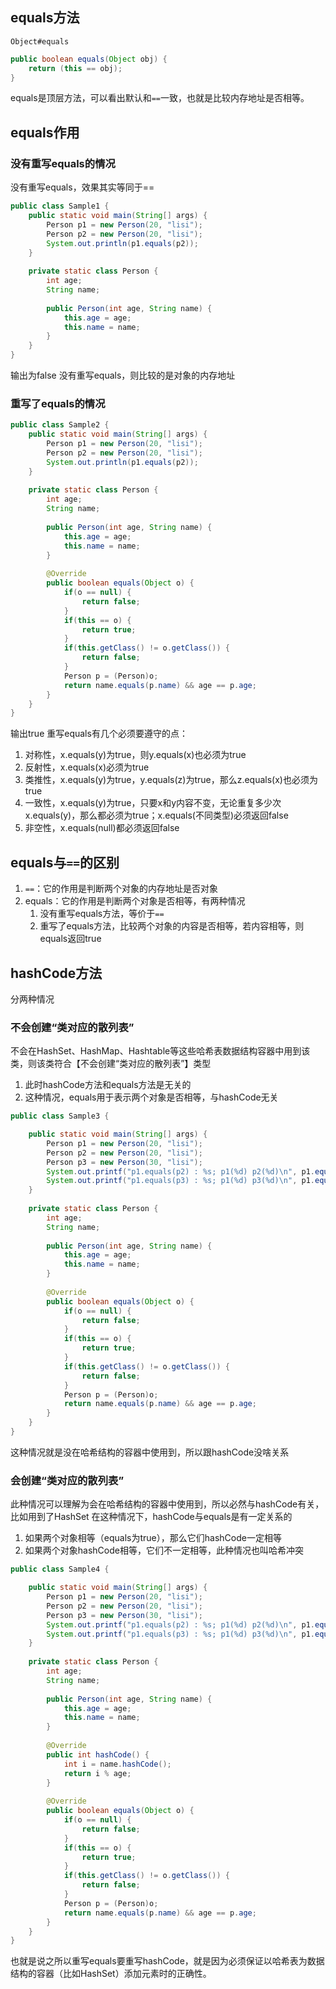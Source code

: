 ## equals方法 

`Object#equals`

```Java
public boolean equals(Object obj) {
    return (this == obj);
}
```
equals是顶层方法，可以看出默认和`==`一致，也就是比较内存地址是否相等。
## equals作用

### 没有重写equals的情况

没有重写equals，效果其实等同于==
```Java
public class Sample1 {
    public static void main(String[] args) {
        Person p1 = new Person(20, "lisi");
        Person p2 = new Person(20, "lisi");
        System.out.println(p1.equals(p2));
    }
    
    private static class Person {
        int age;
        String name;
        
        public Person(int age, String name) {
            this.age = age;
            this.name = name;
        }
    }
}
```
输出为false
没有重写equals，则比较的是对象的内存地址

### 重写了equals的情况

```Java
public class Sample2 {
    public static void main(String[] args) {
        Person p1 = new Person(20, "lisi");
        Person p2 = new Person(20, "lisi");
        System.out.println(p1.equals(p2));
    }
    
    private static class Person {
        int age;
        String name;
        
        public Person(int age, String name) {
            this.age = age;
            this.name = name;
        }
        
        @Override
        public boolean equals(Object o) {
            if(o == null) {
                return false;
            }
            if(this == o) {
                return true;
            }
            if(this.getClass() != o.getClass()) {
                return false;
            }
            Person p = (Person)o;
            return name.equals(p.name) && age == p.age;
        }
    }
}
```
输出true
重写equals有几个必须要遵守的点：
1. 对称性，x.equals(y)为true，则y.equals(x)也必须为true
2. 反射性，x.equals(x)必须为true
3. 类推性，x.equals(y)为true，y.equals(z)为true，那么z.equals(x)也必须为true
4. 一致性，x.equals(y)为true，只要x和y内容不变，无论重复多少次x.equals(y)，那么都必须为true；x.equals(不同类型)必须返回false
5. 非空性，x.equals(null)都必须返回false

## equals与`==`的区别

1. `==`：它的作用是判断两个对象的内存地址是否对象
2. equals：它的作用是判断两个对象是否相等，有两种情况
    1. 没有重写equals方法，等价于`==`
    2. 重写了equals方法，比较两个对象的内容是否相等，若内容相等，则equals返回true
## hashCode方法

分两种情况
### 不会创建“类对应的散列表”

不会在HashSet、HashMap、Hashtable等这些哈希表数据结构容器中用到该类，则该类符合【不会创建“类对应的散列表”】类型
1. 此时hashCode方法和equals方法是无关的
2. 这种情况，equals用于表示两个对象是否相等，与hashCode无关
```Java
public class Sample3 {

    public static void main(String[] args) {
        Person p1 = new Person(20, "lisi");
        Person p2 = new Person(20, "lisi");
        Person p3 = new Person(30, "lisi");
        System.out.printf("p1.equals(p2) : %s; p1(%d) p2(%d)\n", p1.equals(p2), p1.hashCode(), p2.hashCode());
        System.out.printf("p1.equals(p3) : %s; p1(%d) p3(%d)\n", p1.equals(p3), p1.hashCode(), p3.hashCode());
    }
    
    private static class Person {
        int age;
        String name;
        
        public Person(int age, String name) {
            this.age = age;
            this.name = name;
        }
        
        @Override
        public boolean equals(Object o) {
            if(o == null) {
                return false;
            }
            if(this == o) {
                return true;
            }
            if(this.getClass() != o.getClass()) {
                return false;
            }
            Person p = (Person)o;
            return name.equals(p.name) && age == p.age;
        }
    }
}
```
这种情况就是没在哈希结构的容器中使用到，所以跟hashCode没啥关系

### 会创建“类对应的散列表”

此种情况可以理解为会在哈希结构的容器中使用到，所以必然与hashCode有关，比如用到了HashSet
在这种情况下，hashCode与equals是有一定关系的
1. 如果两个对象相等（equals为true），那么它们hashCode一定相等
2. 如果两个对象hashCode相等，它们不一定相等，此种情况也叫哈希冲突
```Java
public class Sample4 {

    public static void main(String[] args) {
        Person p1 = new Person(20, "lisi");
        Person p2 = new Person(20, "lisi");
        Person p3 = new Person(30, "lisi");
        System.out.printf("p1.equals(p2) : %s; p1(%d) p2(%d)\n", p1.equals(p2), p1.hashCode(), p2.hashCode());
        System.out.printf("p1.equals(p3) : %s; p1(%d) p3(%d)\n", p1.equals(p3), p1.hashCode(), p3.hashCode());
    }
    
    private static class Person {
        int age;
        String name;
        
        public Person(int age, String name) {
            this.age = age;
            this.name = name;
        }
        
        @Override
        public int hashCode() {
            int i = name.hashCode();
            return i % age;
        }
        
        @Override
        public boolean equals(Object o) {
            if(o == null) {
                return false;
            }
            if(this == o) {
                return true;
            }
            if(this.getClass() != o.getClass()) {
                return false;
            }
            Person p = (Person)o;
            return name.equals(p.name) && age == p.age;
        }
    }
}
```

也就是说之所以重写equals要重写hashCode，就是因为必须保证以哈希表为数据结构的容器（比如HashSet）添加元素时的正确性。